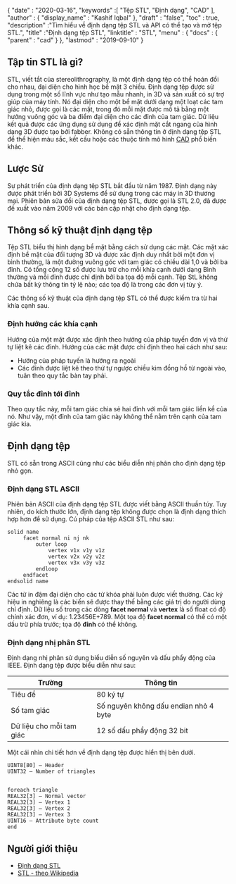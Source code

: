 {
  "date" : "2020-03-16",
  "keywords" :[ "Tệp STL", "Định dạng", "CAD" ],
  "author" : {
    "display_name" : "Kashif Iqbal"
},
  "draft" : "false",
  "toc" : true,
  "description" :"Tìm hiểu về định dạng tệp STL và API có thể tạo và mở tệp STL.",
  "title" :"Định dạng tệp STL",
  "linktitle" : "STL",
  "menu" : {
    "docs" : {
      "parent" : "cad"
}
},
  "lastmod" : "2019-09-10"
}

## Tập tin STL là gì?

STL, viết tắt của stereolithrography, là một định dạng tệp có thể hoán đổi cho nhau, đại diện cho hình học bề mặt 3 chiều. Định dạng tệp được sử dụng trong một số lĩnh vực như tạo mẫu nhanh, in 3D và sản xuất có sự trợ giúp của máy tính. Nó đại diện cho một bề mặt dưới dạng một loạt các tam giác nhỏ, được gọi là các mặt, trong đó mỗi mặt được mô tả bằng một hướng vuông góc và ba điểm đại diện cho các đỉnh của tam giác. Dữ liệu kết quả được các ứng dụng sử dụng để xác định mặt cắt ngang của hình dạng 3D được tạo bởi fabber. Không có sẵn thông tin ở định dạng tệp STL để thể hiện màu sắc, kết cấu hoặc các thuộc tính mô hình [CAD](/vi/cad/) phổ biến khác.

## Lược Sử ##

Sự phát triển của định dạng tệp STL bắt đầu từ năm 1987. Định dạng này được phát triển bởi 3D Systems để sử dụng trong các máy in 3D thương mại. Phiên bản sửa đổi của định dạng tệp STL, được gọi là STL 2.0, đã được đề xuất vào năm 2009 với các bản cập nhật cho định dạng tệp.

## Thông số kỹ thuật định dạng tệp ##

Tệp STL biểu thị hình dạng bề mặt bằng cách sử dụng các mặt. Các mặt xác định bề mặt của đối tượng 3D và được xác định duy nhất bởi một đơn vị bình thường, là một đường vuông góc với tam giác có chiều dài 1,0 và bởi ba đỉnh. Có tổng cộng 12 số được lưu trữ cho mỗi khía cạnh dưới dạng Bình thường và mỗi đỉnh được chỉ định bởi ba tọa độ mỗi cạnh. Tệp StL không chứa bất kỳ thông tin tỷ lệ nào; các tọa độ là trong các đơn vị tùy ý.

Các thông số kỹ thuật của định dạng tệp STL có thể được kiểm tra từ hai khía cạnh sau.

### Định hướng các khía cạnh ###

Hướng của một mặt được xác định theo hướng của pháp tuyến đơn vị và thứ tự liệt kê các đỉnh. Hướng của các mặt được chỉ định theo hai cách như sau:

* Hướng của pháp tuyến là hướng ra ngoài
* Các đỉnh được liệt kê theo thứ tự ngược chiều kim đồng hồ từ ngoài vào, tuân theo quy tắc bàn tay phải.

### Quy tắc đỉnh tới đỉnh ###

Theo quy tắc này, mỗi tam giác chia sẻ hai đỉnh với mỗi tam giác liền kề của nó. Như vậy, một đỉnh của tam giác này không thể nằm trên cạnh của tam giác kia.

## Định dạng tệp ##

STL có sẵn trong ASCII cũng như các biểu diễn nhị phân cho định dạng tệp nhỏ gọn.

### Định dạng STL ASCII ###

Phiên bản ASCII của định dạng tệp STL được viết bằng ASCII thuần túy. Tuy nhiên, do kích thước lớn, định dạng tệp không được chọn là định dạng thích hợp hơn để sử dụng. Cú pháp của tệp ASCII STL như sau:
```
solid name
     facet normal ni nj nk
         outer loop
             vertex v1x v1y v1z
             vertex v2x v2y v2z
             vertex v3x v3y v3z
         endloop
     endfacet
endsolid name
```
Các từ in đậm đại diện cho các từ khóa phải luôn được viết thường. Các ký hiệu in nghiêng là các biến sẽ được thay thế bằng các giá trị do người dùng chỉ định. Dữ liệu số trong các dòng **facet normal** và **vertex** là số float có độ chính xác đơn, ví dụ: 1.23456E+789. Một tọa độ **facet normal** có thể có một dấu trừ phía trước; tọa độ **đỉnh** có thể không.

### Định dạng nhị phân STL ###

Định dạng nhị phân sử dụng biểu diễn số nguyên và dấu phẩy động của IEEE. Định dạng tệp được biểu diễn như sau:

|Trường|Thông tin|
---|---|
|Tiêu đề|80 ký tự|
|Số tam giác|Số nguyên không dấu endian nhỏ 4 byte|
|Dữ liệu cho mỗi tam giác|12 số dấu phẩy động 32 bit|

Một cái nhìn chi tiết hơn về định dạng tệp được hiển thị bên dưới.

```
UINT8[80] – Header
UINT32 – Number of triangles


foreach triangle
REAL32[3] – Normal vector
REAL32[3] – Vertex 1
REAL32[3] – Vertex 2
REAL32[3] – Vertex 3
UINT16 – Attribute byte count
end
```

## Người giới thiệu ##

* [Định dạng STL](http://www.fabbers.com/tech/STL_Format)
* [STL - theo Wikipedia](https://en.wikipedia.org/wiki/STL_(file_format))


